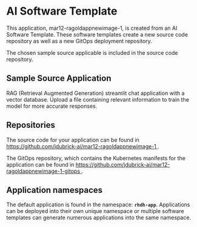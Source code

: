# AI Software Template

This application, mar12-ragoldappnewimage-1, is created from an AI Software Template. These software templates create a new source code repository as well as a new GitOps deployment repository.

The chosen sample source applicable is included in the source code repository.

## Sample Source Application

RAG (Retrieval Augmented Generation) streamlit chat application with a vector database. Upload a file containing relevant information to train the model for more accurate responses.

## Repositories

The source code for your application can be found in [https://github.com/jdubrick-ai/mar12-ragoldappnewimage-1 ](https://github.com/jdubrick-ai/mar12-ragoldappnewimage-1 ).
 
The GitOps repository, which contains the Kubernetes manifests for the application can be found in 
[https://github.com/jdubrick-ai/mar12-ragoldappnewimage-1-gitops ](https://github.com/jdubrick-ai/mar12-ragoldappnewimage-1-gitops ). 

## Application namespaces 

The default application is found in the namespace: **`rhdh-app`**. Applications can be deployed into their own unique namespace or multiple software templates can generate numerous applications into the same namespace.